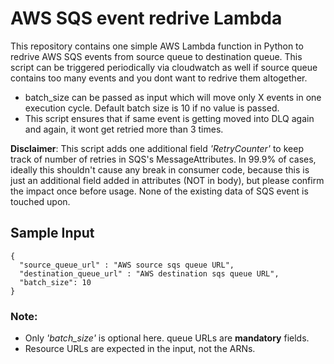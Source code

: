 # AWS SQS event redrive Lambda

This repository contains one simple AWS Lambda function in Python to redrive AWS SQS events from source queue to destination queue. This script can be triggered periodically via cloudwatch as well if source queue contains too many events and you dont want to redrive them  altogether.
* batch_size can be passed as input which will move only X events in one execution cycle. Default batch size is 10 if no value is passed.
* This script ensures that if same event is getting moved into DLQ again and again, it wont get retried more than 3 times.

**Disclaimer**: This script adds one additional field *'RetryCounter'* to keep track of number of retries in SQS's MessageAttributes. In 99.9% of cases, ideally this shouldn't cause any break in consumer code, because this is just an additional field added in attributes (NOT in body), but please confirm the impact once before usage.
None of the existing data of SQS event is touched upon.

## Sample Input
```
{
  "source_queue_url" : "AWS source sqs queue URL",
  "destination_queue_url" : "AWS destination sqs queue URL",
  "batch_size": 10
}
```
### **Note**: 
* Only *'batch_size'* is optional here. queue URLs are **mandatory** fields. 
* Resource URLs are expected in the input, not the ARNs.
